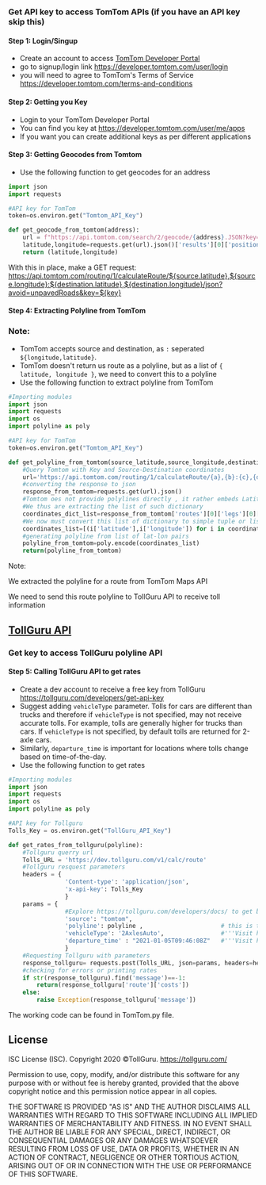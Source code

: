 # [](https://developer.tomtom.com/)

### Get API key to access TomTom APIs (if you have an API key skip this)
#### Step 1: Login/Singup
* Create an account to access [TomTom Developer Portal](https://developer.tomtom.com/)
* go to signup/login link https://developer.tomtom.com/user/login
* you will need to agree to TomTom's Terms of Service https://developer.tomtom.com/terms-and-conditions

#### Step 2: Getting you Key
* Login to your TomTom Developer Portal
* You can find you key at https://developer.tomtom.com/user/me/apps
* If you want you can create additional keys as per different
  applications
  
#### Step 3: Getting Geocodes from Tomtom
* Use the following function to get geocodes for an address
```python
import json
import requests

#API key for TomTom
token=os.environ.get("Tomtom_API_Key")

def get_geocode_from_tomtom(address):
    url = f"https://api.tomtom.com/search/2/geocode/{address}.JSON?key={token}&limit=1"
    latitude,longitude=requests.get(url).json()['results'][0]['position'].values()
    return (latitude,longitude)
```
With this in place, make a GET request: https://api.tomtom.com/routing/1/calculateRoute/${source.latitude},${source.longitude}:${destination.latitude},${destination.longitude}/json?avoid=unpavedRoads&key=${key}
#### Step 4: Extracting Polyline from TomTom
### Note:
* TomTom accepts source and destination, as `:` seperated `${longitude,latitude}`.
* TomTom doesn't return us route as a polyline, but as a list of `{ latitude, longitude }`, we need to convert this to a polyline
* Use the following function to extract polyline from TomTom
```python
#Importing modules
import json
import requests
import os
import polyline as poly

#API key for TomTom
token=os.environ.get("Tomtom_API_Key")

def get_polyline_from_tomtom(source_latitude,source_longitude,destination_latitude,destination_longitude):
    #Query Tomtom with Key and Source-Destination coordinates
    url='https://api.tomtom.com/routing/1/calculateRoute/{a},{b}:{c},{d}/json?avoid=unpavedRoads&key={e}'.format(a=source_latitude,b=source_longitude,c=destination_latitude,d=destination_longitude,e=token)
    #converting the response to json
    response_from_tomtom=requests.get(url).json()
    #Tomtom oes not provide polylines directly , it rather embeds Latitude and Longitude of each node in the route as dictionary key-value pair inside a list 
    #We thus are extracting the list of such dictionary
    coordinates_dict_list=response_from_tomtom['routes'][0]['legs'][0]['points']
    #We now must convert this list of dictionary to simple tuple or list iterables for "polyline.encode" to work
    coordinates_list=[(i['latitude'],i['longitude']) for i in coordinates_dict_list]
    #generating polyline from list of lat-lon pairs
    polyline_from_tomtom=poly.encode(coordinates_list)
    return(polyline_from_tomtom)
```

Note:

We extracted the polyline for a route from TomTom Maps API

We need to send this route polyline to TollGuru API to receive toll information

## [TollGuru API](https://tollguru.com/developers/docs/)

### Get key to access TollGuru polyline API

#### Step 5: Calling TollGuru API to get rates
* Create a dev account to receive a free key from TollGuru https://tollguru.com/developers/get-api-key
* Suggest adding `vehicleType` parameter. Tolls for cars are different than trucks and therefore if `vehicleType` is not specified, may not receive accurate tolls. For example, tolls are generally higher for trucks than cars. If `vehicleType` is not specified, by default tolls are returned for 2-axle cars. 
* Similarly, `departure_time` is important for locations where tolls change based on time-of-the-day.
* Use the following function to get rates

```python
#Importing modules
import json
import requests
import os
import polyline as poly

#API key for Tollguru
Tolls_Key = os.environ.get("TollGuru_API_Key")

def get_rates_from_tollguru(polyline):
    #Tollguru querry url
    Tolls_URL = 'https://dev.tollguru.com/v1/calc/route'
    #Tollguru resquest parameters
    headers = {
                'Content-type': 'application/json',
                'x-api-key': Tolls_Key
                }
    params = {
                #Explore https://tollguru.com/developers/docs/ to get best of all the parameter that tollguru has to offer 
                'source': "tomtom",
                'polyline': polyline ,                      # this is the encoded polyline that we made     
                'vehicleType': '2AxlesAuto',                #'''Visit https://tollguru.com/developers/docs/#vehicle-types to know more options'''
                'departure_time' : "2021-01-05T09:46:08Z"   #'''Visit https://en.wikipedia.org/wiki/Unix_time to know the time format'''
                }
    #Requesting Tollguru with parameters
    response_tollguru= requests.post(Tolls_URL, json=params, headers=headers).json()
    #checking for errors or printing rates
    if str(response_tollguru).find('message')==-1:
        return(response_tollguru['route']['costs'])
    else:
        raise Exception(response_tollguru['message'])
```

The working code can be found in TomTom.py file.

## License
ISC License (ISC). Copyright 2020 &copy;TollGuru. https://tollguru.com/

Permission to use, copy, modify, and/or distribute this software for any purpose with or without fee is hereby granted, provided that the above copyright notice and this permission notice appear in all copies.

THE SOFTWARE IS PROVIDED "AS IS" AND THE AUTHOR DISCLAIMS ALL WARRANTIES WITH REGARD TO THIS SOFTWARE INCLUDING ALL IMPLIED WARRANTIES OF MERCHANTABILITY AND FITNESS. IN NO EVENT SHALL THE AUTHOR BE LIABLE FOR ANY SPECIAL, DIRECT, INDIRECT, OR CONSEQUENTIAL DAMAGES OR ANY DAMAGES WHATSOEVER RESULTING FROM LOSS OF USE, DATA OR PROFITS, WHETHER IN AN ACTION OF CONTRACT, NEGLIGENCE OR OTHER TORTIOUS ACTION, ARISING OUT OF OR IN CONNECTION WITH THE USE OR PERFORMANCE OF THIS SOFTWARE.
